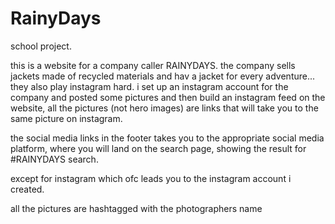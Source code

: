 # RainyDays

school project.

this is a website for a company caller RAINYDAYS. the company sells jackets made of recycled materials and hav a jacket for every adventure... they also play instagram hard. i set up an instagram account for the company and posted some pictures and then build an instagram feed on the website, all the pictures (not hero images) are links that will take you to the same picture on instagram.

the social media links in the footer takes you to the appropriate social media platform,
where you will land on the search page, showing the result for #RAINYDAYS search.

except for instagram which ofc leads you to the instagram account i created.

all the pictures are hashtagged with the photographers name
